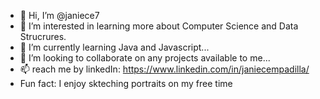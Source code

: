 - 👋 Hi, I’m @janiece7
- 👀 I’m interested in learning more about Computer Science and Data Strucrures.
- 🌱 I’m currently learning Java and Javascript...
- 💞️ I’m looking to collaborate on any projects available to me...
- 📫  reach me by linkedIn: https://www.linkedin.com/in/janiecempadilla/
- Fun fact: I enjoy skteching portraits on my free time
<!---
janiece7/janiece7 is a ✨ special ✨ repository because its `README.md` (this file) appears on your GitHub profile.
You can click the Preview link to take a look at your changes.
--->
